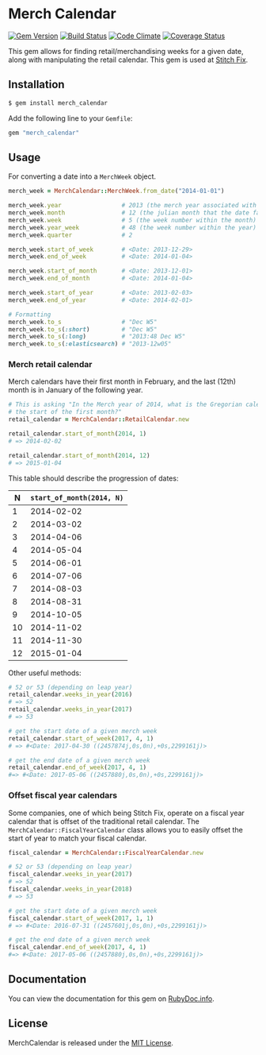 # Merch Calendar

[![Gem Version](https://badge.fury.io/rb/merch_calendar.svg)](http://badge.fury.io/rb/merch_calendar)
[![Build Status](https://travis-ci.org/stitchfix/merch_calendar.svg?branch=master)](https://travis-ci.org/stitchfix/merch_calendar)
[![Code Climate](https://codeclimate.com/github/stitchfix/merch_calendar/badges/gpa.svg)](https://codeclimate.com/github/stitchfix/merch_calendar)
[![Coverage Status](https://coveralls.io/repos/stitchfix/merch_calendar/badge.svg)](https://coveralls.io/r/stitchfix/merch_calendar)

This gem allows for finding retail/merchandising weeks for a given date, along with manipulating the retail calendar. 
This gem is used at [Stitch Fix](http://www.stitchfix.com/).

## Installation

```bash
$ gem install merch_calendar
```

Add the following line to your `Gemfile`:
```ruby
gem "merch_calendar"
```

## Usage

For converting a date into a `MerchWeek` object.

```ruby
merch_week = MerchCalendar::MerchWeek.from_date("2014-01-01")

merch_week.year                 # 2013 (the merch year associated with this date)
merch_week.month                # 12 (the julian month that the date falls in)
merch_week.week                 # 5 (the week number within the month)
merch_week.year_week            # 48 (the week number within the year)
merch_week.quarter              # 2

merch_week.start_of_week        # <Date: 2013-12-29>
merch_week.end_of_week          # <Date: 2014-01-04>

merch_week.start_of_month       # <Date: 2013-12-01>
merch_week.end_of_month         # <Date: 2014-01-04>

merch_week.start_of_year        # <Date: 2013-02-03>
merch_week.end_of_year          # <Date: 2014-02-01>

# Formatting
merch_week.to_s                 # "Dec W5"
merch_week.to_s(:short)         # "Dec W5"
merch_week.to_s(:long)          # "2013:48 Dec W5"
merch_week.to_s(:elasticsearch) # "2013-12w05"
```


### Merch retail calendar

Merch calendars have their first month in February, and the last (12th) month is in January of the
following year.

```ruby
# This is asking "In the Merch year of 2014, what is the Gregorian calendar date of
# the start of the first month?"
retail_calendar = MerchCalendar::RetailCalendar.new

retail_calendar.start_of_month(2014, 1)
# => 2014-02-02

retail_calendar.start_of_month(2014, 12)
# => 2015-01-04
```

This table should describe the progression of dates:

| N   |  `start_of_month(2014, N)` |
| ------------- | ------------- |
| 1   | 2014-02-02 |
| 2   | 2014-03-02 |
| 3   | 2014-04-06 |
| 4   | 2014-05-04 |
| 5   | 2014-06-01 |
| 6   | 2014-07-06 |
| 7   | 2014-08-03 |
| 8   | 2014-08-31 |
| 9   | 2014-10-05 |
| 10  | 2014-11-02 |
| 11  | 2014-11-30 |
| 12  | 2015-01-04 |


Other useful methods:

```ruby
# 52 or 53 (depending on leap year)
retail_calendar.weeks_in_year(2016)
# => 52
retail_calendar.weeks_in_year(2017)
# => 53

# get the start date of a given merch week
retail_calendar.start_of_week(2017, 4, 1)
# => #<Date: 2017-04-30 ((2457874j,0s,0n),+0s,2299161j)>

# get the end date of a given merch week
retail_calendar.end_of_week(2017, 4, 1)
#=> #<Date: 2017-05-06 ((2457880j,0s,0n),+0s,2299161j)>
```

### Offset fiscal year calendars
Some companies, one of which being Stitch Fix, operate on a fiscal year calendar that is offset of
the traditional retail calendar.  The `MerchCalendar::FiscalYearCalendar` class allows you to easily
offset the start of year to match your fiscal calendar.

```ruby
fiscal_calendar = MerchCalendar::FiscalYearCalendar.new

# 52 or 53 (depending on leap year)
fiscal_calendar.weeks_in_year(2017)
# => 52
fiscal_calendar.weeks_in_year(2018)
# => 53

# get the start date of a given merch week
fiscal_calendar.start_of_week(2017, 1, 1)
# => #<Date: 2016-07-31 ((2457601j,0s,0n),+0s,2299161j)>

# get the end date of a given merch week
fiscal_calendar.end_of_week(2017, 4, 1)
#=> #<Date: 2017-05-06 ((2457880j,0s,0n),+0s,2299161j)>
```

## Documentation
You can view the documentation for this gem on [RubyDoc.info](http://www.rubydoc.info/github/stitchfix/merch_calendar/master).

## License
MerchCalendar is released under the [MIT License](http://www.opensource.org/licenses/MIT).

